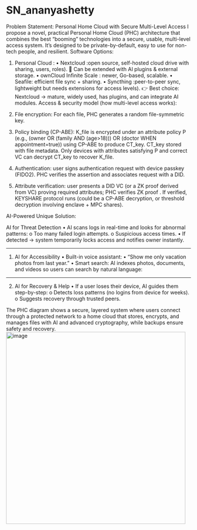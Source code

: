 # SN_ananyashetty
Problem Statement:  Personal Home Cloud with Secure Multi-Level Access
I propose a novel, practical Personal Home Cloud (PHC) architecture that combines the best “booming” technologies  into a secure, usable, multi-level access system. It’s designed to be private-by-default, easy to use for non-tech people, and resilient.
Software Options:
1. Personal Cloud :
•	Nextcloud :open source, self-hosted cloud drive with sharing, users, roles).
🔹 Can be extended with AI plugins & external storage.
•	ownCloud Infinite Scale : newer, Go-based, scalable.
•	Seafile: efficient file sync + sharing.
•	Syncthing :peer-to-peer sync, lightweight but needs extensions for access levels).
👉 Best choice: Nextcloud → mature, widely used, has plugins, and can integrate AI modules.
Access & security model (how multi-level access works):
1.	File encryption: For each file, PHC generates a random file-symmetric key.

2.	Policy binding (CP-ABE): K_file is encrypted under an attribute policy P (e.g., (owner OR (family AND (age>18))) OR (doctor WHEN appointment=true)) using CP-ABE to produce CT_key. CT_key stored with file metadata. Only devices with attributes satisfying P and correct VC can decrypt CT_key to recover K_file.


3.	Authentication: user signs authentication request with device passkey (FIDO2). PHC verifies the assertion and associates request with a DID.

4.	Attribute verification: user presents a DID VC (or a ZK proof derived from VC) proving required attributes; PHC verifies ZK proof . If verified, KEYSHARE protocol runs (could be a CP-ABE decryption, or threshold decryption involving enclave + MPC shares). 

AI-Powered Unique Solution:

AI for Threat Detection
•	AI scans logs in real-time and looks for abnormal patterns:
o	Too many failed login attempts.
o	Suspicious access times.
•	If detected → system temporarily locks access and notifies owner instantly.
________________________________________
1. AI for Accessibility
•	Built-in voice assistant:
•	 “Show me only vacation photos from last year.”
•	Smart search: AI indexes photos, documents, and videos so users can search by natural language:
________________________________________
2. AI for Recovery & Help
•	If a user loses their device, AI guides them step-by-step:
o	Detects loss patterns (no logins from device for weeks).
o	Suggests recovery through trusted peers.



The PHC diagram shows a secure, layered system where users connect through a protected network to a home cloud that stores, encrypts, and manages files with AI and advanced cryptography, while backups ensure safety and recovery.
<img width="489" height="523" alt="image" src="https://github.com/user-attachments/assets/b18bcaaa-eaac-409a-92ed-ea51f14b235e" />

 
